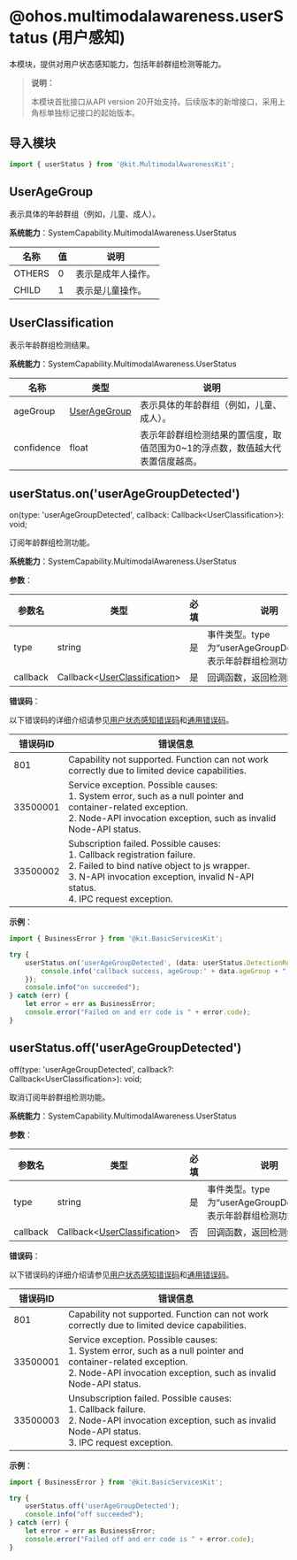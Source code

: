 # @ohos.multimodalawareness.userStatus (用户感知)

本模块，提供对用户状态感知能力，包括年龄群组检测等能力。

> **说明：**
>
> 本模块首批接口从API version 20开始支持。后续版本的新增接口，采用上角标单独标记接口的起始版本。


## 导入模块

```ts
import { userStatus } from '@kit.MultimodalAwarenessKit';
```

## UserAgeGroup

表示具体的年龄群组（例如，儿童、成人）。

**系统能力**：SystemCapability.MultimodalAwareness.UserStatus

| 名称                | 值  | 说明                   |
| ------------------- | ---- | ---------------------- |
| OTHERS  | 0    | 表示是成年人操作。 |
| CHILD  | 1    | 表示是儿童操作。 |

## UserClassification

表示年龄群组检测结果。

**系统能力**：SystemCapability.MultimodalAwareness.UserStatus

| 名称                | 类型   | 说明                   |
| ------------------- | ---- | ---------------------- |
| ageGroup  | [UserAgeGroup](#UserAgeGroup)   | 表示具体的年龄群组（例如，儿童、成人）。 |
| confidence  | float    | 表示年龄群组检测结果的置信度，取值范围为0~1的浮点数，数值越大代表置信度越高。 |


## userStatus.on('userAgeGroupDetected')

 on(type: 'userAgeGroupDetected', callback: Callback&lt;UserClassification&gt;): void;

订阅年龄群组检测功能。

**系统能力**：SystemCapability.MultimodalAwareness.UserStatus

**参数**：

| 参数名   | 类型                             | 必填 | 说明                                                         |
| -------- | -------------------------------- | ---- |------------------------------------------------------------ |
| type     | string                           | 是   | 事件类型。type为“userAgeGroupDetected”，表示年龄群组检测功能。 |
| callback | Callback&lt;[UserClassification](#UserClassification)&gt; | 是   | 回调函数，返回检测结果。|

**错误码**：

以下错误码的详细介绍请参见[用户状态感知错误码](errorcode-userStatus.md)和[通用错误码](../errorcode-universal.md)。

| 错误码ID | 错误信息                                                     |
| -------- | ------------------------------------------------------------ |
| 801      | Capability not supported. Function can not work correctly due to limited device capabilities. |
| 33500001 | Service exception. Possible causes: <br>1. System error, such as a null pointer and container-related exception. <br>2. Node-API invocation exception, such as invalid Node-API status.|
| 33500002 | Subscription failed. Possible causes: <br>1. Callback registration failure. <br>2. Failed to bind native object to js wrapper. <br>3. N-API invocation exception, invalid N-API status. <br>4. IPC request exception. |

**示例**：

```ts
import { BusinessError } from '@kit.BasicServicesKit';

try {
    userStatus.on('userAgeGroupDetected', (data: userStatus.DetectionResult) => {
        console.info('callback success, ageGroup:' + data.ageGroup + ", confidence:" + data.confidence);
    });
    console.info("on succeeded");
} catch (err) {
    let error = err as BusinessError;
    console.error("Failed on and err code is " + error.code);
}
```



## userStatus.off('userAgeGroupDetected')

off(type: 'userAgeGroupDetected', callback?: Callback&lt;UserClassification&gt;): void;

取消订阅年龄群组检测功能。

**系统能力**：SystemCapability.MultimodalAwareness.UserStatus

**参数**：

| 参数名   | 类型                             | 必填 | 说明                                                         |
| -------- | -------------------------------- | ---- | ------------------------------------------------------------ |
| type     | string                           | 是   | 事件类型。type为“userAgeGroupDetected”，表示年龄群组检测功能。|
| callback | Callback&lt;[UserClassification](#UserClassification)&gt; | 否   | 回调函数，返回检测结果。 |

**错误码**：

以下错误码的详细介绍请参见[用户状态感知错误码](errorcode-userStatus.md)和[通用错误码](../errorcode-universal.md)。

| 错误码ID | 错误信息                                                     |
| -------- | ------------------------------------------------------------ |
| 801      | Capability not supported. Function can not work correctly due to limited device capabilities. |
| 33500001 | Service exception. Possible causes: <br>1. System error, such as a null pointer and container-related exception. <br>2. Node-API invocation exception, such as invalid Node-API status. |
| 33500003 | Unsubscription failed. Possible causes: <br>1. Callback failure. <br>2. Node-API invocation exception, such as invalid Node-API status. <br>3. IPC request exception.|

**示例**：

```ts
import { BusinessError } from '@kit.BasicServicesKit';

try {
    userStatus.off('userAgeGroupDetected');
    console.info("off succeeded");
} catch (err) {
    let error = err as BusinessError;
    console.error("Failed off and err code is " + error.code);
}
```
